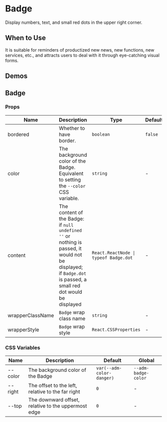 # Badge

Display numbers, text, and small red dots in the upper right corner.

## When to Use

It is suitable for reminders of productized new news, new functions, new services, etc., and attracts users to deal with it through eye-catching visual forms.

## Demos

<code src="./demos/demo1.tsx"></code>

## Badge

### Props

| Name | Description | Type | Default |
| --- | --- | --- | --- |
| bordered | Whether to have border. | `boolean` | `false` |
| color | The background color of the Badge. Equivalent to setting the `--color` CSS variable. | `string` | - |
| content | The content of the Badge: if `null` `undefined` `''` or nothing is passed, it would not be displayed; if `Badge.dot` is passed, a small red dot would be displayed | `React.ReactNode \| typeof Badge.dot` | - |
| wrapperClassName | `Badge` wrap class name | `string` | - |
| wrapperStyle | `Badge` wrap style | `React.CSSProperties` | - |

### CSS Variables

| Name | Description | Default | Global |
| --- | --- | --- | --- |
| --color | The background color of the Badge | `var(--adm-color-danger)` | `--adm-badge-color` |
| --right | The offset to the left, relative to the far right | `0` | - |
| --top | The downward offset, relative to the uppermost edge | `0` | - |
